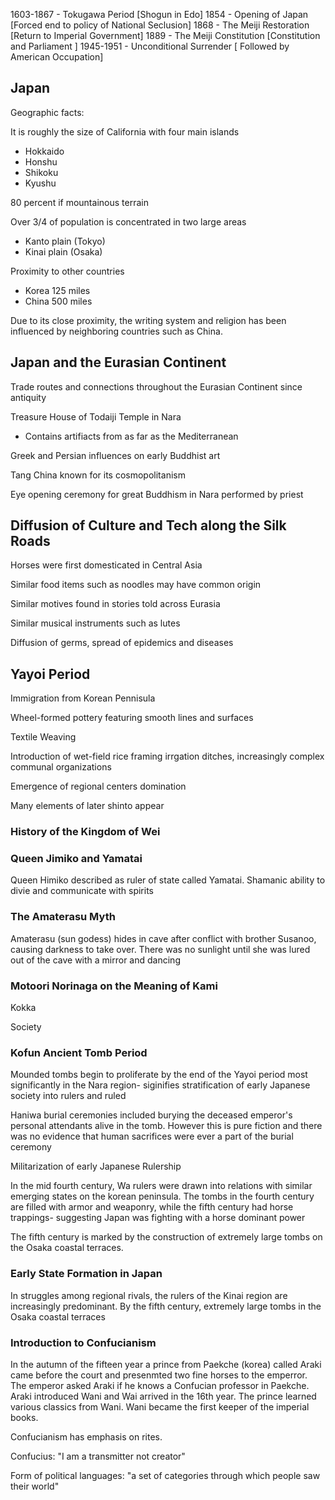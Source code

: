 

1603-1867 - Tokugawa Period [Shogun in Edo]
1854 - Opening of Japan [Forced end to policy of National Seclusion]
1868 - The Meiji Restoration [Return to Imperial Government]
1889 - The Meiji Constitution [Constitution and Parliament ]
1945-1951 - Unconditional Surrender [ Followed by American Occupation]

## Japan
Geographic facts:

It is roughly the size of California with four main islands
- Hokkaido
- Honshu
- Shikoku
- Kyushu

80 percent if mountainous terrain

Over 3/4 of population is concentrated in two large areas
- Kanto plain (Tokyo)
- Kinai plain (Osaka)

Proximity to other countries
- Korea 125 miles
- China 500 miles

Due to its close proximity, the writing system and religion has been influenced by neighboring countries such as China.

## Japan and the Eurasian Continent

Trade routes and connections throughout the Eurasian Continent since antiquity

Treasure House of Todaiji Temple in Nara
- Contains artifiacts from as far as the Mediterranean

Greek and Persian influences on early Buddhist art

Tang China known for its cosmopolitanism

Eye opening ceremony for great Buddhism in Nara performed by priest 

## Diffusion of Culture and Tech along the Silk Roads

Horses were first domesticated in Central Asia

Similar food items such as noodles may have common origin

Similar motives found in stories told across Eurasia

Similar musical instruments such as lutes

Diffusion of germs, spread of epidemics and diseases

## Yayoi Period
Immigration from Korean Pennisula

Wheel-formed pottery featuring smooth lines and surfaces

Textile Weaving

Introduction of wet-field rice framing irrgation ditches, increasingly complex communal organizations

Emergence of regional centers domination

Many elements of later shinto appear
### History of the Kingdom of Wei

### Queen Jimiko and Yamatai

Queen Himiko described as ruler of state called Yamatai. Shamanic ability to divie and communicate with spirits

### The Amaterasu Myth
Amaterasu (sun godess) hides in cave after conflict with brother Susanoo, causing darkness to take over. There was no sunlight until she was lured out of the cave with a mirror and dancing

### Motoori Norinaga on the Meaning of Kami

Kokka 

Society


### Kofun Ancient Tomb Period
Mounded tombs begin to proliferate by the end of the Yayoi period most significantly in the Nara region- siginifies stratification of early Japanese society into rulers and ruled

Haniwa burial ceremonies included burying the deceased emperor's personal attendants alive in the tomb. However this is pure fiction and there was no evidence that human sacrifices were ever a part of the burial ceremony

Militarization of early Japanese Rulership

In the mid fourth century, Wa rulers were drawn into relations with similar emerging states on the korean peninsula. The tombs in the fourth century are filled with armor and weaponry, while the fifth century had horse trappings- suggesting Japan was fighting with a horse dominant power

The fifth century is marked by the construction of extremely large tombs on the Osaka coastal terraces. 

### Early State Formation in Japan
In struggles among regional rivals, the rulers of the Kinai region are increasingly predominant. By the fifth century, extremely large tombs in the Osaka coastal terraces

### Introduction to Confucianism
In the autumn of the fifteen year a prince from Paekche (korea) called Araki came before the court and presenmted two fine horses to the emperror. The emperor asked Araki if he knows a Confucian professor in Paekche. Araki introduced Wani and Wai arrived in the 16th year. The prince learned various classics from Wani. Wani became the first keeper of the imperial books.

Confucianism has emphasis on rites. 

Confucius: "I am a transmitter not creator"

Form of political languages: "a set of categories through which people saw their world"